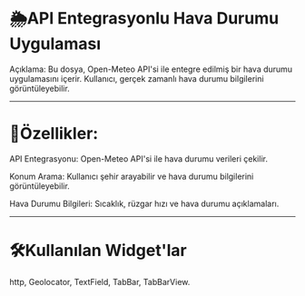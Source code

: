 #  🌦️API Entegrasyonlu Hava Durumu Uygulaması

Açıklama: Bu dosya, Open-Meteo API'si ile entegre edilmiş bir hava durumu uygulamasını içerir. Kullanıcı, gerçek zamanlı hava durumu bilgilerini görüntüleyebilir.

-----------------------------------------------------------------------------------

# 📌Özellikler:

API Entegrasyonu: Open-Meteo API'si ile hava durumu verileri çekilir.

Konum Arama: Kullanıcı şehir arayabilir ve hava durumu bilgilerini görüntüleyebilir.

Hava Durumu Bilgileri: Sıcaklık, rüzgar hızı ve hava durumu açıklamaları.

-----------------------------------------------------------------------------------

# 🛠️Kullanılan Widget'lar

http, Geolocator, TextField, TabBar, TabBarView.
